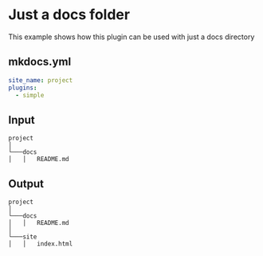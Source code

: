# Just a docs folder

This example shows how this plugin can be used with just a docs directory

## mkdocs.yml

```yaml
site_name: project
plugins:
  - simple
```

## Input

```
project
│
└───docs
│   │   README.md
```

## Output

```
project
│
└───docs
│   │   README.md 
│
└───site
│   │   index.html
```
